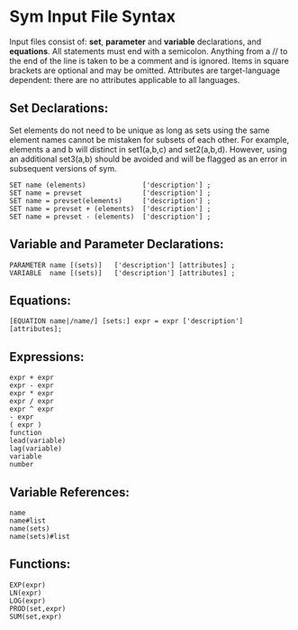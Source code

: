 # Sym Input File Syntax

Input files consist of: **set**, **parameter** and **variable**
declarations, and **equations**. All statements must end with a
semicolon. Anything from a // to the end of the line is taken to
be a comment and is ignored. Items in square brackets are
optional and may be omitted. Attributes are target-language
dependent: there are no attributes applicable to all languages.

## Set Declarations:

Set elements do not need to be unique as long as sets using the
same element names cannot be mistaken for subsets of each other.
For example, elements a and b will distinct in set1(a,b,c) and
set2(a,b,d). However, using an additional set3(a,b) should be
avoided and will be flagged as an error in subsequent versions
of sym.

    SET name (elements)              ['description'] ;
    SET name = prevset               ['description'] ;
    SET name = prevset(elements)     ['description'] ;
    SET name = prevset + (elements)  ['description'] ;
    SET name = prevset - (elements)  ['description'] ;

## Variable and Parameter Declarations:

    PARAMETER name [(sets)]   ['description'] [attributes] ;
    VARIABLE  name [(sets)]   ['description'] [attributes] ;

## Equations:

    [EQUATION name|/name/] [sets:] expr = expr ['description'] [attributes];

## Expressions:

    expr + expr
    expr - expr
    expr * expr
    expr / expr
    expr ^ expr
    - expr
    ( expr )
    function
    lead(variable)
    lag(variable)
    variable
    number

## Variable References:

    name
    name#list
    name(sets)
    name(sets)#list

## Functions:

    EXP(expr)
    LN(expr)
    LOG(expr)
    PROD(set,expr)
    SUM(set,expr)



